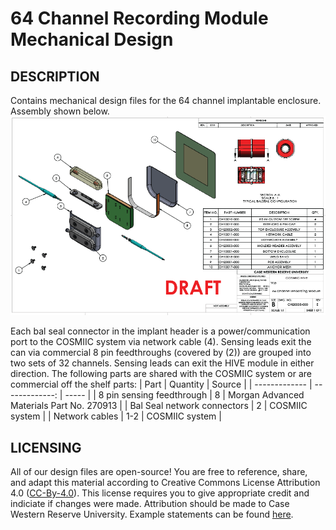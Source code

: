 # 64 Channel Recording Module Mechanical Design

## DESCRIPTION
Contains mechanical design files for the 64 channel implantable enclosure. Assembly shown below.
![alt text](HIVEassembly.PNG?)

Each bal seal connector in the implant header is a power/communication port to the COSMIIC system via network cable (4). Sensing leads exit the can via commercial 8 pin feedthroughs (covered by (2)) are grouped into two sets of 32 channels. Sensing leads can exit the HIVE module in either direction. The following parts are shared with the COSMIIC system or are commercial off the shelf parts:
| Part | Quantity | Source  |
| ------------- | -------------: | ----- |
| 8 pin sensing feedthrough | 8 | Morgan Advanced Materials Part No. 270913 |
| Bal Seal network connectors | 2 | COSMIIC system |
| Network cables | 1-2 | COSMIIC system |

## LICENSING
All of our design files are open-source! You are free to reference, share, and adapt this material according to Creative Commons License Attribution 4.0 ([CC-By-4.0](https://creativecommons.org/licenses/by/4.0/)). This license requires you to give appropriate credit and indiciate if changes were made. Attribution should be made to Case Western Reserve University. Example statements can be found [here](https://wiki.creativecommons.org/wiki/best_practices_for_attribution).
